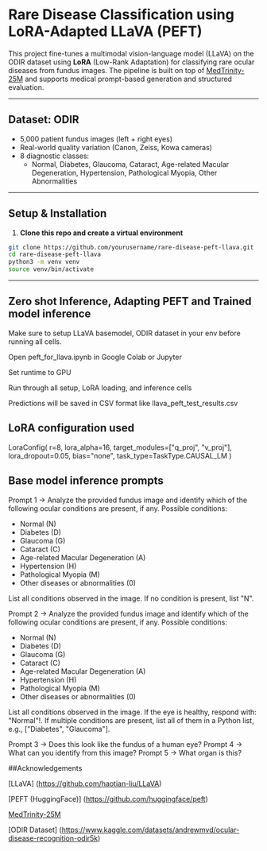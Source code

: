 # Rare Disease Classification using LoRA-Adapted LLaVA (PEFT)

This project fine-tunes a multimodal vision-language model (LLaVA) on the ODIR dataset using **LoRA** (Low-Rank Adaptation) for classifying rare ocular diseases from fundus images. The pipeline is built on top of [MedTrinity-25M](https://github.com/UCSC-VLAA/MedTrinity-25M) and supports medical prompt-based generation and structured evaluation.

---

## Dataset: ODIR

- 5,000 patient fundus images (left + right eyes)
- Real-world quality variation (Canon, Zeiss, Kowa cameras)
- 8 diagnostic classes:
  - Normal, Diabetes, Glaucoma, Cataract, Age-related Macular Degeneration, Hypertension, Pathological Myopia, Other Abnormalities

---

## Setup & Installation

1. **Clone this repo and create a virtual environment**
```bash
git clone https://github.com/yourusername/rare-disease-peft-llava.git
cd rare-disease-peft-llava
python3 -m venv venv
source venv/bin/activate
```
---

## Zero shot Inference, Adapting PEFT and Trained model inference
Make sure to setup LLaVA basemodel, ODIR dataset in your env before running all cells.

Open peft_for_llava.ipynb in Google Colab or Jupyter

Set runtime to GPU

Run through all setup, LoRA loading, and inference cells

Predictions will be saved in CSV format like llava_peft_test_results.csv

## LoRA configuration used
LoraConfig(
    r=8,
    lora_alpha=16,
    target_modules=["q_proj", "v_proj"],
    lora_dropout=0.05,
    bias="none",
    task_type=TaskType.CAUSAL_LM
)

## Base model inference prompts
Prompt 1 -> Analyze the provided fundus image and identify which of the following ocular conditions are present, if any.
Possible conditions:
- Normal (N)
- Diabetes (D)
- Glaucoma (G)
- Cataract (C)
- Age-related Macular Degeneration (A)
- Hypertension (H)
- Pathological Myopia (M)
- Other diseases or abnormalities (0)

List all conditions observed in the image. If no condition is present, list "N".

Prompt 2 -> Analyze the provided fundus image and identify which of the following ocular conditions are present, if any.
Possible conditions:
- Normal (N)
- Diabetes (D)
- Glaucoma (G)
- Cataract (C)
- Age-related Macular Degeneration (A)
- Hypertension (H)
- Pathological Myopia (M)
- Other diseases or abnormalities (0)

List all conditions observed in the image. If the eye is healthy, respond with: "Normal"!.
If multiple conditions are present, list all of them in a Python list, e.g., ["Diabetes", "Glaucoma"].

Prompt 3 -> Does this look like the fundus of a human eye?
Prompt 4 -> What can you identify from this image?
Prompt 5 -> What organ is this?

##Acknowledgements

[LLaVA] (https://github.com/haotian-liu/LLaVA)

[PEFT (HuggingFace)] (https://github.com/huggingface/peft)

[MedTrinity-25M](https://github.com/UCSC-VLAA/MedTrinity-25M)

[ODIR Dataset] (https://www.kaggle.com/datasets/andrewmvd/ocular-disease-recognition-odir5k)
